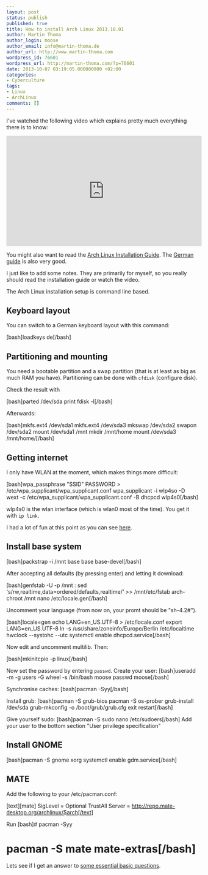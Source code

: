 ```yaml
---
layout: post
status: publish
published: true
title: How to install Arch Linux 2013.10.01
author: Martin Thoma
author_login: moose
author_email: info@martin-thoma.de
author_url: http://www.martin-thoma.com
wordpress_id: 76601
wordpress_url: http://martin-thoma.com/?p=76601
date: 2013-10-07 03:19:05.000000000 +02:00
categories:
- Cyberculture
tags:
- Linux
- ArchLinux
comments: []
---
```

I've watched the following video which explains pretty much everything there is to know:

<iframe width="512" height="288" src="http://www.youtube.com/embed/BMgGUBDxCjo" frameborder="0" allowfullscreen></iframe>

You might also want to read the <a href="https://wiki.archlinux.org/index.php/Installation_Guide">Arch Linux Installation Guide</a>. The <a href="https://wiki.archlinux.de/title/Anleitung_f&uuml;r_Einsteiger">German guide</a> is also very good.

I just like to add some notes. They are primarily for myself, so you really should read the installation guide or watch the video.

The Arch Linux installation setup is command line based.

<h2>Keyboard layout</h2>
You can switch to a German keyboard layout with this command:

[bash]loadkeys de[/bash]

<h2>Partitioning and mounting</h2>
You need a bootable partition and a swap partition (that is at least as big as much RAM you have). Partitioning can be done with <code>cfdisk</code> (configure disk).

Check the result with

[bash]parted /dev/sda print
fdisk -l[/bash]

Afterwards:

[bash]mkfs.ext4 /dev/sda1
mkfs.ext4 /dev/sda3
mkswap /dev/sda2
swapon /dev/sda2
mount /dev/sda1 /mnt
mkdir /mnt/home
mount /dev/sda3 /mnt/home/[/bash]

<h2>Getting internet</h2>
I only have WLAN at the moment, which makes things more difficult:

[bash]wpa_passphrase "SSID" PASSWORD > /etc/wpa_supplicant/wpa_supplicant.conf
wpa_supplicant -i wlp4so -D wext -c /etc/wpa_supplicant/wpa_supplicant.conf -B
dhcpcd wlp4s0[/bash]

wlp4s0 is the wlan interface (which is wlan0 most of the time). You get it with <code>ip link</code>.

I had a lot of fun at this point as you can see <a href="http://unix.stackexchange.com/questions/93851/can-i-connet-to-internet-with-one-pc-and-give-over-lan-switch-internet-to-othe">here</a>.

<h2>Install base system</h2>
[bash]packstrap -i /mnt base base base-devel[/bash]

After accepting all defaults (by pressing enter) and letting it download:

[bash]genfstab -U -p /mnt  :  sed 's/rw,realtime,data=ordered/defaults,realtime/' >> /mnt/etc/fstab
arch-chroot /mnt
nano /etc/locale.gen[/bash]

Uncomment your language (from now on, your promt should be "sh-4.2#").

[bash]locale=gen
echo LANG=en_US.UTF-8 > /etc/locale.conf
export LANG=en_US.UTF-8
ln -s /usr/share/zoneinfo/Europe/Berlin /etc/localtime
hwclock --systohc --utc
systemctl enable dhcpcd.service[/bash]

Now edit and uncomment multilib. Then:

[bash]mkinitcpio -p linux[/bash]

Now set the password by entering <code>passwd</code>.
Create your user:
[bash]useradd -m -g users -G wheel -s /bin/bash moose
passwd moose[/bash]

Synchronise caches:
[bash]pacman -Syy[/bash]

Install grub:
[bash]pacman -S grub-bios
pacman -S os-prober
grub-install /dev/sda
grub-mkconfig -o /boot/grub/grub.cfg
exit
restart[/bash]

Give yourself sudo:
[bash]pacman -S sudo
nano /etc/sudoers[/bash]
Add your user to the bottom section "User privilege specification"

<h2>Install GNOME</h2>
[bash]pacman -S gnome xorg
systemctl enable gdm.service[/bash]

<h2>MATE</h2>
Add the following to your /etc/pacman.conf:

[text][mate]
SigLevel = Optional TrustAll
Server = http://repo.mate-desktop.org/archlinux/$arch[/text]

Run
[bash]# pacman -Syy
# pacman -S mate mate-extras[/bash]

Lets see if I get an answer to <a href="https://bbs.archlinux.org/viewtopic.php?id=170911">some essential basic questions</a>.
